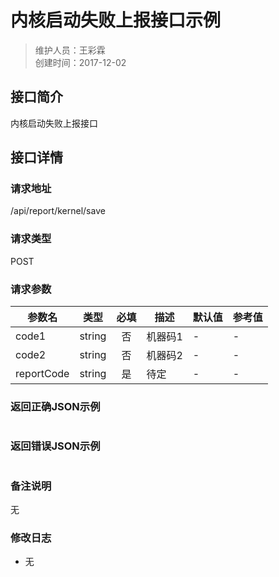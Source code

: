 # 内核启动失败上报接口示例
>维护人员：王彩霖  
>创建时间：2017-12-02

## 接口简介
内核启动失败上报接口  

## 接口详情

### 请求地址
/api/report/kernel/save

### 请求类型
POST

### 请求参数
| 参数名 | 类型 | 必填 | 描述 | 默认值 | 参考值 |
| --- | :---: | :---: | --- | --- | --- |
| code1 | string | 否 | 机器码1 | - | - |
| code2 | string | 否 | 机器码2 | - | - |
| reportCode | string | 是 | 待定 | - | - |

### 返回正确JSON示例
```javascript

```
### 返回错误JSON示例
```javascript

```

### 备注说明
无

### 修改日志
- 无
